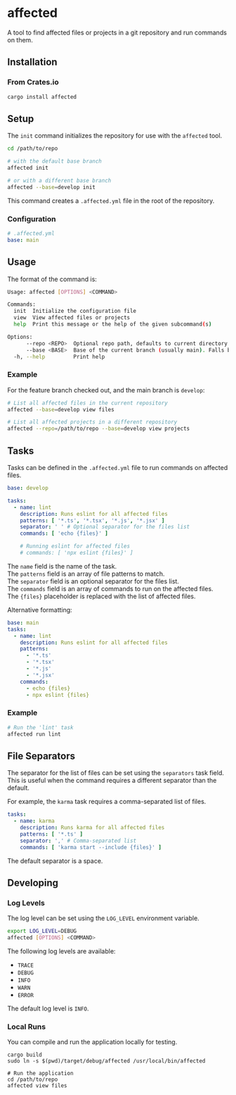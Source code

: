 # affected

A tool to find affected files or projects in a git repository and run commands on them.

## Installation

### From Crates.io

```bash
cargo install affected
```

## Setup

The `init` command initializes the repository for use with the `affected` tool.

```bash
cd /path/to/repo

# with the default base branch
affected init

# or with a different base branch
affected --base=develop init
```

This command creates a `.affected.yml` file in the root of the repository.

### Configuration

```yaml
# .affected.yml
base: main
```

## Usage

The format of the command is:

```bash
Usage: affected [OPTIONS] <COMMAND>

Commands:
  init  Initialize the configuration file
  view  View affected files or projects
  help  Print this message or the help of the given subcommand(s)

Options:
      --repo <REPO>  Optional repo path, defaults to current directory
      --base <BASE>  Base of the current branch (usually main). Falls back to 'main' or 'master' if not provided
  -h, --help         Print help
```

### Example

For the feature branch checked out, and the main branch is `develop`:

```bash
# List all affected files in the current repository
affected --base=develop view files

# List all affected projects in a different repository
affected --repo=/path/to/repo --base=develop view projects
```

## Tasks

Tasks can be defined in the `.affected.yml` file to run commands on affected files.

```yaml
base: develop

tasks:
  - name: lint
    description: Runs eslint for all affected files
    patterns: [ '*.ts', '*.tsx', '*.js', '*.jsx' ]
    separator: ' ' # Optional separator for the files list
    commands: [ 'echo {files}' ]

    # Running eslint for affected files
    # commands: [ 'npx eslint {files}' ]
```

The `name` field is the name of the task.  
The `patterns` field is an array of file patterns to match.  
The `separator` field is an optional separator for the files list.  
The `commands` field is an array of commands to run on the affected files.  
The `{files}` placeholder is replaced with the list of affected files.

Alternative formatting:

```yaml
base: main
tasks:
  - name: lint
    description: Runs eslint for all affected files
    patterns:
      - '*.ts'
      - '*.tsx'
      - '*.js'
      - '*.jsx'
    commands:
      - echo {files}
      - npx eslint {files}
```

### Example

```bash
# Run the 'lint' task
affected run lint
```

## File Separators

The separator for the list of files can be set using the `separators` task field.
This is useful when the command requires a different separator than the default.

For example, the `karma` task requires a comma-separated list of files.

```yaml
tasks:
  - name: karma
    description: Runs karma for all affected files
    patterns: [ '*.ts' ]
    separator: ',' # Comma-separated list
    commands: [ 'karma start --include {files}' ] 
```

The default separator is a space.

## Developing

### Log Levels

The log level can be set using the `LOG_LEVEL` environment variable.

```bash
export LOG_LEVEL=DEBUG
affected [OPTIONS] <COMMAND>
```

The following log levels are available:

- `TRACE`
- `DEBUG`
- `INFO`
- `WARN`
- `ERROR`

The default log level is `INFO`.

### Local Runs

You can compile and run the application locally for testing.

```shell
cargo build
sudo ln -s $(pwd)/target/debug/affected /usr/local/bin/affected

# Run the application
cd /path/to/repo
affected view files
```